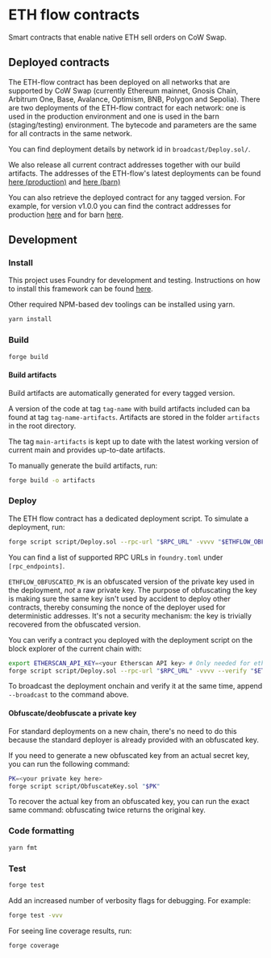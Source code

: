 # ETH flow contracts

Smart contracts that enable native ETH sell orders on CoW Swap.

## Deployed contracts

The ETH-flow contract has been deployed on all networks that are supported by CoW Swap (currently Ethereum mainnet, Gnosis Chain, Arbitrum One, Base, Avalance, Optimism, BNB, Polygon and Sepolia).
There are two deployments of the ETH-flow contract for each network: one is used in the production environment and one is used in the barn (staging/testing) environment.
The bytecode and parameters are the same for all contracts in the same network.

You can find deployment details by network id in `broadcast/Deploy.sol/`.

We also release all current contract addresses together with our build artifacts.
The addresses of the ETH-flow's latest deployments can be found [here (production)](https://github.com/cowprotocol/ethflowcontract/blob/main-artifacts/networks.prod.json) and [here (barn)](https://github.com/cowprotocol/ethflowcontract/blob/main-artifacts/networks.barn.json)

You can also retrieve the deployed contract for any tagged version.
For example, for version v1.0.0 you can find the contract addresses for production [here](https://github.com/cowprotocol/ethflowcontract/blob/v1.0.0-artifacts/networks.prod.json) and for barn [here](https://github.com/cowprotocol/ethflowcontract/blob/v1.0.0-artifacts/networks.barn.json).

## Development

### Install

This project uses Foundry for development and testing.
Instructions on how to install this framework can be found [here](https://book.getfoundry.sh/getting-started/installation.html).

Other required NPM-based dev toolings can be installed using yarn.

```sh
yarn install
```

### Build

```sh
forge build
```

#### Build artifacts

Build artifacts are automatically generated for every tagged version.

A version of the code at tag `tag-name` with build artifacts included can ba found at tag `tag-name-artifacts`.
Artifacts are stored in the folder `artifacts` in the root directory.

The tag `main-artifacts` is kept up to date with the latest working version of current main and provides up-to-date artifacts.

To manually generate the build artifacts, run:

```sh
forge build -o artifacts
```

### Deploy

The ETH flow contract has a dedicated deployment script. To simulate a deployment, run:

```sh
forge script script/Deploy.sol --rpc-url "$RPC_URL" -vvvv "$ETHFLOW_OBFUSCATED_PK"
```

You can find a list of supported RPC URLs in `foundry.toml` under `[rpc_endpoints]`.

`ETHFLOW_OBFUSCATED_PK` is an obfuscated version of the private key used in the deployment, _not_ a raw private key.
The purpose of obfuscating the key is making sure the same key isn't used by accident to deploy other contracts, thereby consuming the nonce of the deployer used for deterministic addresses.
It's not a security mechanism: the key is trivially recovered from the obfuscated version.

You can verify a contract you deployed with the deployment script on the block explorer of the current chain with:

```sh
export ETHERSCAN_API_KEY=<your Etherscan API key> # Only needed for etherscan-based explorers
forge script script/Deploy.sol --rpc-url "$RPC_URL" -vvvv --verify "$ETHFLOW_OBFUSCATED_PK"
```

To broadcast the deployment onchain and verify it at the same time, append `--broadcast` to the command above.

#### Obfuscate/deobfuscate a private key

For standard deployments on a new chain, there's no need to do this because the standard deployer is already provided with an obfuscated key.

If you need to generate a new obfuscated key from an actual secret key, you can run the following command:

```sh
PK=<your private key here>
forge script script/ObfuscateKey.sol "$PK"
```

To recover the actual key from an obfuscated key, you can run the exact same command: obfuscating twice returns the original key.

### Code formatting

```sh
yarn fmt
```

### Test

```sh
forge test
```
Add an increased number of verbosity flags for debugging. For example:
```sh
forge test -vvv
```

For seeing line coverage results, run:
```
forge coverage
```
